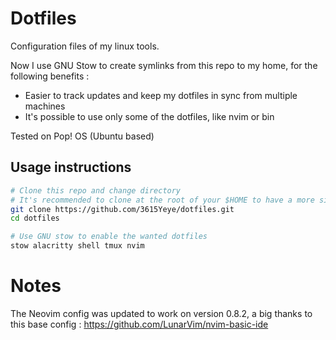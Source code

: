 # Dotfiles
Configuration files of my linux tools.

Now I use GNU Stow to create symlinks from this repo to my home, for the following benefits :
* Easier to track updates and keep my dotfiles in sync from multiple machines
* It's possible to use only some of the dotfiles, like nvim or bin

Tested on Pop! OS (Ubuntu based)

## Usage instructions

``` bash
# Clone this repo and change directory
# It's recommended to clone at the root of your $HOME to have a more simple CLI usage, by default stow create a symlink to the parent folder
git clone https://github.com/3615Yeye/dotfiles.git
cd dotfiles

# Use GNU stow to enable the wanted dotfiles
stow alacritty shell tmux nvim 
```

# Notes

The Neovim config was updated to work on version 0.8.2, a big thanks to this base config : https://github.com/LunarVim/nvim-basic-ide
